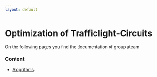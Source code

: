 ```yaml
---
layout: default
---
```


# Optimization of Trafficlight-Circuits

On the following pages you find the documentation of group ateam

### Content

* [Alogrithms](./algorithms.html).
